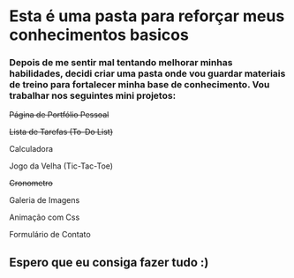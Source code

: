 # Esta é uma pasta para reforçar meus conhecimentos basicos
 ### Depois de me sentir mal tentando melhorar minhas habilidades, decidi criar uma pasta onde vou guardar materiais de treino para fortalecer minha base de conhecimento. Vou trabalhar nos seguintes mini projetos:

~~Página de Portfólio Pessoal~~

~~Lista de Tarefas (To-Do List)~~

Calculadora

Jogo da Velha (Tic-Tac-Toe)

~~Cronometro~~

Galeria de Imagens

Animação com Css

Formulário de Contato

## Espero que eu consiga fazer tudo :)